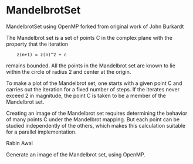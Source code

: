 # MandelbrotSet
MandelbrotSet using OpenMP forked from original work of John Burkardt

The Mandelbrot set is a set of points C in the complex plane with the property that the iteration

        z(n+1) = z(n)^2 + c
      
remains bounded.
All the points in the Mandelbrot set are known to lie within the circle of radius 2 and center at the origin.

To make a plot of the Mandelbrot set, one starts with a given point C and carries out the iteration for a fixed number of steps. If the iterates never exceed 2 in magnitude, the point C is taken to be a member of the Mandelbrot set.

Creating an image of the Mandelbrot set requires determining the behavior of many points C under the Mandelbrot mapping. But each point can be studied independently of the others, which makes this calculation suitable for a parallel implementation.

Rabin Awal

Generate an image of the Mandelbrot set, using OpenMP. 

